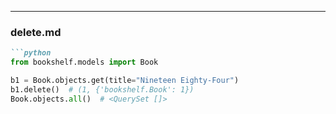 
---

### **delete.md**
```markdown
```python
from bookshelf.models import Book

b1 = Book.objects.get(title="Nineteen Eighty-Four")
b1.delete()  # (1, {'bookshelf.Book': 1})
Book.objects.all()  # <QuerySet []>

